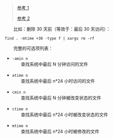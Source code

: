 

>[参考 1](https://blog.csdn.net/superbfly/article/details/25000693)
>  
>[参考 2](https://www.2cto.com/os/201208/149552.html)

　　比如：删除 30 天前（等效于：最后 30 天访问）：
```shell
find . -mtime +30 -type f | xargs rm -rf
```

　　完整的可选项列表：
- `-amin n`  
　　查找系统中最后 N 分钟访问的文件 
<br><br>
- `atime n`  
　　查找系统中最后 n\*24 小时访问的文件 
<br><br>
- `cmin n`  
　　查找系统中最后 N 分钟被改变状态的文件 
<br><br>
- `ctime n`  
　　查找系统中最后 n\*24 小时被改变状态的文件 
<br><br>
- `mtime n`  
　　查找系统中最后 n\*24 小时被修改的文件
